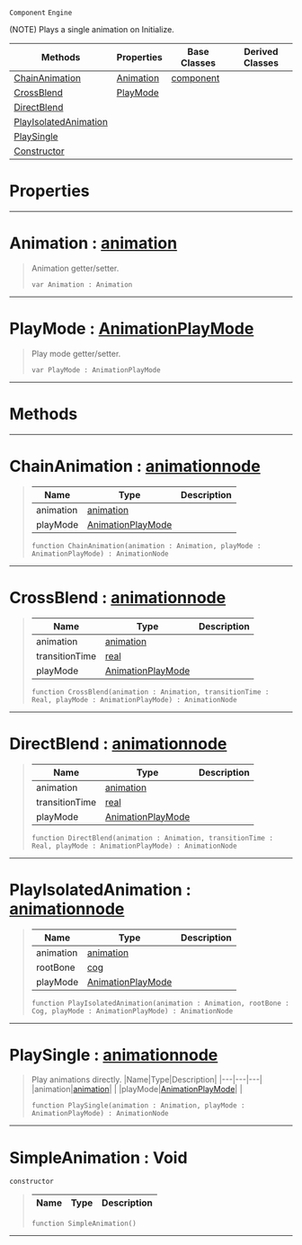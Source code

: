  `Component` `Engine`



(NOTE) Plays a single animation on Initialize.

|Methods|Properties|Base Classes|Derived Classes|
|---|---|---|---|
|[ ChainAnimation](https://github.com/ZilchEngine/ZilchDocs/blob/master/code_reference/class_reference/simpleanimation.md#chainanimation-zilch-engi)|[ Animation](https://github.com/ZilchEngine/ZilchDocs/blob/master/code_reference/class_reference/simpleanimation.md#animation-zilch-engine-do)|[component](https://github.com/ZilchEngine/ZilchDocs/blob/master/code_reference/class_reference/component.md)| |
|[ CrossBlend](https://github.com/ZilchEngine/ZilchDocs/blob/master/code_reference/class_reference/simpleanimation.md#crossblend-zilch-engine-d)|[ PlayMode](https://github.com/ZilchEngine/ZilchDocs/blob/master/code_reference/class_reference/simpleanimation.md#playmode-zilch-engine-doc)| | |
|[ DirectBlend](https://github.com/ZilchEngine/ZilchDocs/blob/master/code_reference/class_reference/simpleanimation.md#directblend-zilch-engine)| | | |
|[ PlayIsolatedAnimation](https://github.com/ZilchEngine/ZilchDocs/blob/master/code_reference/class_reference/simpleanimation.md#playisolatedanimation-ze)| | | |
|[ PlaySingle](https://github.com/ZilchEngine/ZilchDocs/blob/master/code_reference/class_reference/simpleanimation.md#playsingle-zilch-engine-d)| | | |
|[ Constructor](https://github.com/ZilchEngine/ZilchDocs/blob/master/code_reference/class_reference/simpleanimation.md#simpleanimation-void)| | | |


 #  Properties


---  
 #  Animation : [animation](https://github.com/ZilchEngine/ZilchDocs/blob/master/code_reference/class_reference/animation.md)

> Animation getter/setter.
> ``` lang=cpp, name=Nada
> var Animation : Animation


---  
 #  PlayMode : [AnimationPlayMode](https://github.com/ZilchEngine/ZilchDocs/blob/master/code_reference/enum_reference.md#animationplaymode)

> Play mode getter/setter.
> ``` lang=cpp, name=Nada
> var PlayMode : AnimationPlayMode


---  
 #  Methods


---  
 #  ChainAnimation : [animationnode](https://github.com/ZilchEngine/ZilchDocs/blob/master/code_reference/class_reference/animationnode.md)

> 
> |Name|Type|Description|
> |---|---|---|
> |animation|[animation](https://github.com/ZilchEngine/ZilchDocs/blob/master/code_reference/class_reference/animation.md)| |
> |playMode|[AnimationPlayMode](https://github.com/ZilchEngine/ZilchDocs/blob/master/code_reference/enum_reference.md#animationplaymode)| |
> ``` lang=cpp, name=Nada
> function ChainAnimation(animation : Animation, playMode : AnimationPlayMode) : AnimationNode
> ``` 


---  
 #  CrossBlend : [animationnode](https://github.com/ZilchEngine/ZilchDocs/blob/master/code_reference/class_reference/animationnode.md)

> 
> |Name|Type|Description|
> |---|---|---|
> |animation|[animation](https://github.com/ZilchEngine/ZilchDocs/blob/master/code_reference/class_reference/animation.md)| |
> |transitionTime|[real](https://github.com/ZilchEngine/ZilchDocs/blob/master/code_reference/nada_base_types/real.md)| |
> |playMode|[AnimationPlayMode](https://github.com/ZilchEngine/ZilchDocs/blob/master/code_reference/enum_reference.md#animationplaymode)| |
> ``` lang=cpp, name=Nada
> function CrossBlend(animation : Animation, transitionTime : Real, playMode : AnimationPlayMode) : AnimationNode
> ``` 


---  
 #  DirectBlend : [animationnode](https://github.com/ZilchEngine/ZilchDocs/blob/master/code_reference/class_reference/animationnode.md)

> 
> |Name|Type|Description|
> |---|---|---|
> |animation|[animation](https://github.com/ZilchEngine/ZilchDocs/blob/master/code_reference/class_reference/animation.md)| |
> |transitionTime|[real](https://github.com/ZilchEngine/ZilchDocs/blob/master/code_reference/nada_base_types/real.md)| |
> |playMode|[AnimationPlayMode](https://github.com/ZilchEngine/ZilchDocs/blob/master/code_reference/enum_reference.md#animationplaymode)| |
> ``` lang=cpp, name=Nada
> function DirectBlend(animation : Animation, transitionTime : Real, playMode : AnimationPlayMode) : AnimationNode
> ``` 


---  
 #  PlayIsolatedAnimation : [animationnode](https://github.com/ZilchEngine/ZilchDocs/blob/master/code_reference/class_reference/animationnode.md)

> 
> |Name|Type|Description|
> |---|---|---|
> |animation|[animation](https://github.com/ZilchEngine/ZilchDocs/blob/master/code_reference/class_reference/animation.md)| |
> |rootBone|[cog](https://github.com/ZilchEngine/ZilchDocs/blob/master/code_reference/class_reference/cog.md)| |
> |playMode|[AnimationPlayMode](https://github.com/ZilchEngine/ZilchDocs/blob/master/code_reference/enum_reference.md#animationplaymode)| |
> ``` lang=cpp, name=Nada
> function PlayIsolatedAnimation(animation : Animation, rootBone : Cog, playMode : AnimationPlayMode) : AnimationNode
> ``` 


---  
 #  PlaySingle : [animationnode](https://github.com/ZilchEngine/ZilchDocs/blob/master/code_reference/class_reference/animationnode.md)

> Play animations directly.
> |Name|Type|Description|
> |---|---|---|
> |animation|[animation](https://github.com/ZilchEngine/ZilchDocs/blob/master/code_reference/class_reference/animation.md)| |
> |playMode|[AnimationPlayMode](https://github.com/ZilchEngine/ZilchDocs/blob/master/code_reference/enum_reference.md#animationplaymode)| |
> ``` lang=cpp, name=Nada
> function PlaySingle(animation : Animation, playMode : AnimationPlayMode) : AnimationNode
> ``` 


---  
 #  SimpleAnimation : Void

 `constructor`

> 
> |Name|Type|Description|
> |---|---|---|
> ``` lang=cpp, name=Nada
> function SimpleAnimation()
> ``` 


---  
 

 